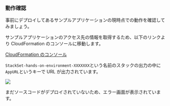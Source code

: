 ### 動作確認

事前にデプロイしてあるサンプルアプリケーションの現時点での動作を確認してみましょう。

サンプルアプリケーションのアクセス先の情報を取得するため、以下のリンクより CloudFormation のコンソールに移動します。

[CloudFormation のコンソール](https://ap-northeast-1.console.aws.amazon.com/cloudformation/home?region=ap-northeast-1#/stacks?filter=active)

`StackSet-hands-on-environment-XXXXXXX`という名前のスタックの出力の中に`AppURL`というキーで URL が出力されています。

![](https://cdn-ssl-devio-img.classmethod.jp/wp-content/uploads/2018/11/FireShot-Capture-24-The-page-is-temporarily-unavailable_-http___hands-o-alb-101l4qnweepgi-1.png)

まだソースコードがデプロイされていないため、エラー画面が表示されています。
